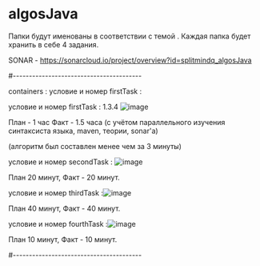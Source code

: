# algosJava
Папки будут именованы в соответствии с темой .
Каждая папка будет хранить в себе 4 задания.

SONAR - https://sonarcloud.io/project/overview?id=splitmindq_algosJava

#----------------------------------------

containers :
условие и номер firstTask : 

условие и номер firstTask :  1.3.4
![image](https://github.com/user-attachments/assets/4e9bd21a-9be7-4046-9ddf-e9ad11be3b03)

План - 1 час 
Факт - 1.5 часа
(с учётом параллельного изучения синтаксиста языка, maven, теории, sonar'a)

(алгоритм был составлен менее чем за 3 минуты)


условие и номер secondTask :
![image](https://github.com/user-attachments/assets/7f373c7a-f385-4aab-8bd0-2dd4c3d1e78a)


План 20 минут, Факт - 20 минут.



условие и номер thirdTask :![image](https://github.com/user-attachments/assets/e4f27bed-ad44-465e-8cb1-283f49482272)


План 40 минут, Факт - 40 минут.


условие и номер fourthTask :![image](https://github.com/user-attachments/assets/4771b19c-455d-4a54-8d15-b644e233babb)


План 10 минут, Факт - 10 минут.


#----------------------------------------




